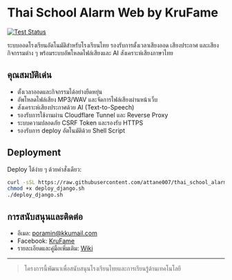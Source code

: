 # Thai School Alarm Web by KruFame

[![Test Status](https://img.shields.io/badge/tests-passing-brightgreen?style=flat-square&logo=pytest)](https://github.com/attane007/thai_school_alarm_web/actions)

ระบบออดโรงเรียนอัตโนมัติสำหรับโรงเรียนไทย รองรับการตั้งเวลาเสียงออด เสียงประกาศ และเสียงกิจกรรมต่าง ๆ พร้อมระบบอัพโหลดไฟล์เสียงและ AI สังเคราะห์เสียงภาษาไทย

## คุณสมบัติเด่น
- ตั้งเวลาออดและกิจกรรมได้อย่างยืดหยุ่น
- อัพโหลดไฟล์เสียง MP3/WAV และจัดการไฟล์เสียงผ่านหน้าเว็บ
- สังเคราะห์เสียงประกาศด้วย AI (Text-to-Speech)
- รองรับการใช้งานผ่าน Cloudflare Tunnel และ Reverse Proxy
- ระบบความปลอดภัย CSRF Token และรองรับ HTTPS
- รองรับการ deploy อัตโนมัติด้วย Shell Script

## Deployment

Deploy ได้ง่าย ๆ ด้วยคำสั่งเดียว:

```bash
curl -sSL https://raw.githubusercontent.com/attane007/thai_school_alarm_web/prod/deploy_django.sh -o deploy_django.sh
chmod +x deploy_django.sh
./deploy_django.sh
```

## การสนับสนุนและติดต่อ

- อีเมล: poramin@kkumail.com
- Facebook: [KruFame](https://www.facebook.com/kru.fame)
- รายละเอียดและคู่มือเพิ่มเติม: [Wiki](https://github.com/attane007/thai_school_alarm_web/wiki)

---

> โครงการนี้พัฒนาเพื่อสนับสนุนโรงเรียนไทยและการเรียนรู้ด้านเทคโนโลยี

